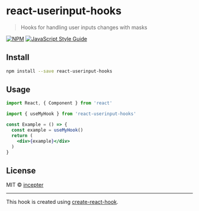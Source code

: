 # react-userinput-hooks

> Hooks for handling user inputs changes with masks

[![NPM](https://img.shields.io/npm/v/react-userinput-hooks.svg)](https://www.npmjs.com/package/react-userinput-hooks) [![JavaScript Style Guide](https://img.shields.io/badge/code_style-standard-brightgreen.svg)](https://standardjs.com)

## Install

```bash
npm install --save react-userinput-hooks
```

## Usage

```jsx
import React, { Component } from 'react'

import { useMyHook } from 'react-userinput-hooks'

const Example = () => {
  const example = useMyHook()
  return (
    <div>{example}</div>
  )
}
```

## License

MIT © [incepter](https://github.com/incepter)

---

This hook is created using [create-react-hook](https://github.com/hermanya/create-react-hook).
